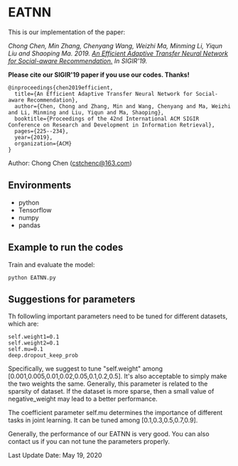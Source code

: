 # EATNN

This is our implementation of the paper:

*Chong Chen, Min Zhang, Chenyang Wang, Weizhi Ma, Minming Li, Yiqun Liu and Shaoping Ma. 2019. [An Efficient Adaptive Transfer Neural Network for Social-aware Recommendation.](http://www.thuir.cn/group/~mzhang/publications/SIGIR2019ChenC.pdf) 
In SIGIR'19.*

**Please cite our SIGIR'19 paper if you use our codes. Thanks!**

```
@inproceedings{chen2019efficient,
  title={An Efficient Adaptive Transfer Neural Network for Social-aware Recommendation},
  author={Chen, Chong and Zhang, Min and Wang, Chenyang and Ma, Weizhi and Li, Minming and Liu, Yiqun and Ma, Shaoping},
  booktitle={Proceedings of the 42nd International ACM SIGIR Conference on Research and Development in Information Retrieval},
  pages={225--234},
  year={2019},
  organization={ACM}
}
```

Author: Chong Chen (cstchenc@163.com)

## Environments

- python
- Tensorflow
- numpy
- pandas


## Example to run the codes		

Train and evaluate the model:

```
python EATNN.py
```

## Suggestions for parameters

Th followling important parameters need to be tuned for different datasets, which are:

```
self.weight1=0.1
self.weight2=0.1
self.mu=0.1
deep.dropout_keep_prob
```

Specifically, we suggest to tune "self.weight" among \[0.001,0.005,0.01,0.02,0.05,0.1,0.2,0.5]. It's also acceptable to simply make the two weights the same. Generally, this parameter is related to the sparsity of dataset. If the dataset is more sparse, then a small value of negative_weight may lead to a better performance.

The coefficient parameter self.mu determines the importance of different tasks in joint learning. It can be tuned among \[0.1,0.3,0.5,0.7,0.9].

Generally, the performance of our EATNN is very good. You can also contact us if you can not tune the parameters properly.




Last Update Date: May 19, 2020
